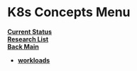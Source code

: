 # K8s Concepts Menu

**[Current Status](../../../../development/status/weekly/current_status.md)**\
**[Research List](../../../research_list.md)**\
**[Back Main](../../../../README.md)**

- **[workloads](./workloads.md)**
